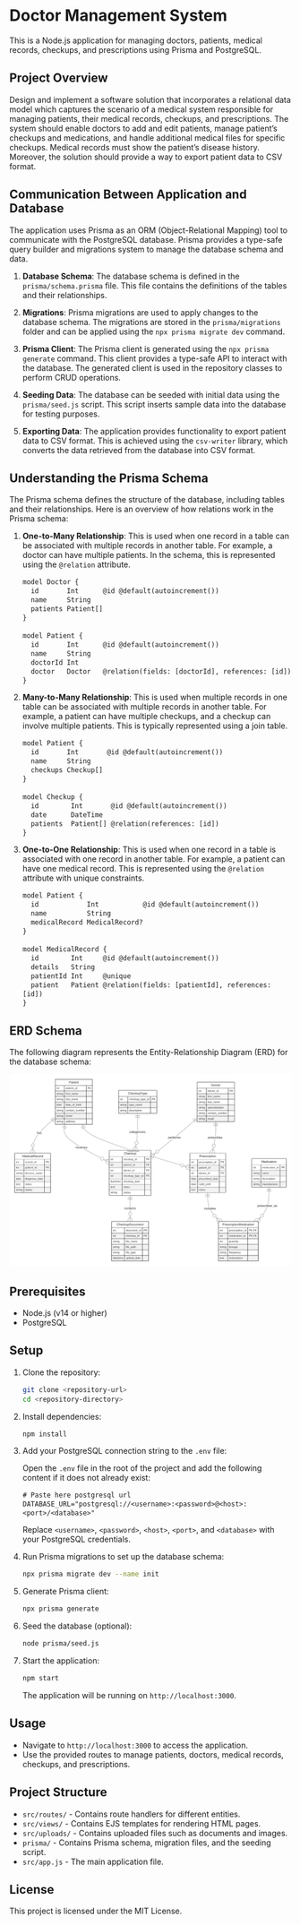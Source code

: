 # Doctor Management System

This is a Node.js application for managing doctors, patients, medical records, checkups, and prescriptions using Prisma and PostgreSQL.

## Project Overview

Design and implement a software solution that incorporates a relational data model which captures the scenario of a medical system responsible for managing patients, their medical records, checkups, and prescriptions. The system should enable doctors to add and edit patients, manage patient’s checkups and medications, and handle additional medical files for specific checkups. Medical records must show the patient’s disease history. Moreover, the solution should provide a way to export patient data to CSV format.

## Communication Between Application and Database

The application uses Prisma as an ORM (Object-Relational Mapping) tool to communicate with the PostgreSQL database. Prisma provides a type-safe query builder and migrations system to manage the database schema and data.

1. **Database Schema**: The database schema is defined in the `prisma/schema.prisma` file. This file contains the definitions of the tables and their relationships.

2. **Migrations**: Prisma migrations are used to apply changes to the database schema. The migrations are stored in the `prisma/migrations` folder and can be applied using the `npx prisma migrate dev` command.

3. **Prisma Client**: The Prisma client is generated using the `npx prisma generate` command. This client provides a type-safe API to interact with the database. The generated client is used in the repository classes to perform CRUD operations.

4. **Seeding Data**: The database can be seeded with initial data using the `prisma/seed.js` script. This script inserts sample data into the database for testing purposes.

5. **Exporting Data**: The application provides functionality to export patient data to CSV format. This is achieved using the `csv-writer` library, which converts the data retrieved from the database into CSV format.

## Understanding the Prisma Schema

The Prisma schema defines the structure of the database, including tables and their relationships. Here is an overview of how relations work in the Prisma schema:

1. **One-to-Many Relationship**: This is used when one record in a table can be associated with multiple records in another table. For example, a doctor can have multiple patients. In the schema, this is represented using the `@relation` attribute.

   ```prisma
   model Doctor {
     id       Int      @id @default(autoincrement())
     name     String
     patients Patient[]
   }

   model Patient {
     id       Int      @id @default(autoincrement())
     name     String
     doctorId Int
     doctor   Doctor   @relation(fields: [doctorId], references: [id])
   }
   ```

2. **Many-to-Many Relationship**: This is used when multiple records in one table can be associated with multiple records in another table. For example, a patient can have multiple checkups, and a checkup can involve multiple patients. This is typically represented using a join table.

   ```prisma
   model Patient {
     id       Int       @id @default(autoincrement())
     name     String
     checkups Checkup[]
   }

   model Checkup {
     id        Int       @id @default(autoincrement())
     date      DateTime
     patients  Patient[] @relation(references: [id])
   }
   ```

3. **One-to-One Relationship**: This is used when one record in a table is associated with one record in another table. For example, a patient can have one medical record. This is represented using the `@relation` attribute with unique constraints.

   ```prisma
   model Patient {
     id            Int           @id @default(autoincrement())
     name          String
     medicalRecord MedicalRecord?
   }

   model MedicalRecord {
     id        Int     @id @default(autoincrement())
     details   String
     patientId Int     @unique
     patient   Patient @relation(fields: [patientId], references: [id])
   }
   ```

## ERD Schema

The following diagram represents the Entity-Relationship Diagram (ERD) for the database schema:

![ERD Schema](previews/erd.svg)

## Prerequisites

- Node.js (v14 or higher)
- PostgreSQL

## Setup

1. Clone the repository:

   ```sh
   git clone <repository-url>
   cd <repository-directory>
   ```

2. Install dependencies:

   ```sh
   npm install
   ```

3. Add your PostgreSQL connection string to the `.env` file:

   Open the `.env` file in the root of the project and add the following content if it does not already exist:
    
   ```properties
   # Paste here postgresql url 
   DATABASE_URL="postgresql://<username>:<password>@<host>:<port>/<database>"
   ```

   Replace `<username>`, `<password>`, `<host>`, `<port>`, and `<database>` with your PostgreSQL credentials.

4. Run Prisma migrations to set up the database schema:

   ```sh
   npx prisma migrate dev --name init
   ```

5. Generate Prisma client:

   ```sh
   npx prisma generate
   ```

6. Seed the database (optional):

   ```sh
   node prisma/seed.js
   ```

7. Start the application:

   ```sh
   npm start
   ```

   The application will be running on `http://localhost:3000`.

## Usage

- Navigate to `http://localhost:3000` to access the application.
- Use the provided routes to manage patients, doctors, medical records, checkups, and prescriptions.

## Project Structure

- `src/routes/` - Contains route handlers for different entities.
- `src/views/` - Contains EJS templates for rendering HTML pages.
- `src/uploads/` - Contains uploaded files such as documents and images.
- `prisma/` - Contains Prisma schema, migration files, and the seeding script.
- `src/app.js` - The main application file.

## License

This project is licensed under the MIT License.

